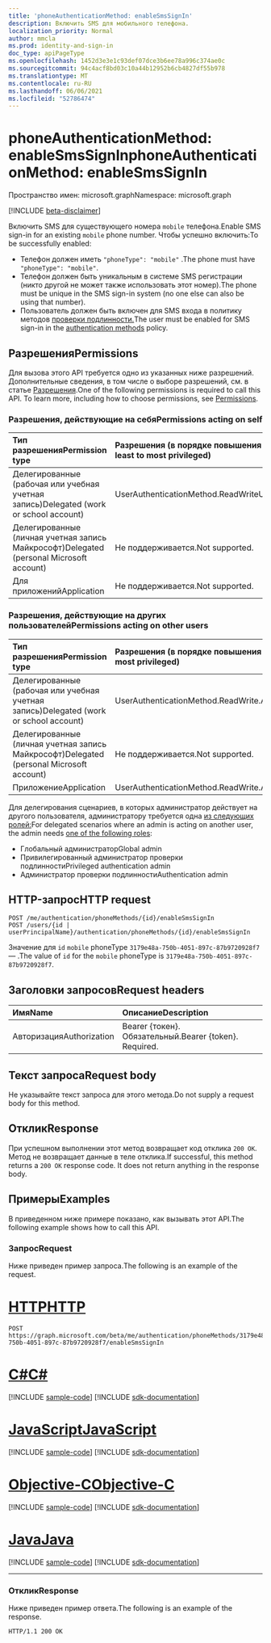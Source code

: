 ```yaml
---
title: 'phoneAuthenticationMethod: enableSmsSignIn'
description: Включить SMS для мобильного телефона.
localization_priority: Normal
author: mmcla
ms.prod: identity-and-sign-in
doc_type: apiPageType
ms.openlocfilehash: 1452d3e3e1c93def07dce3b6ee78a996c374ae0c
ms.sourcegitcommit: 94c4acf8bd03c10a44b12952b6cb4827df55b978
ms.translationtype: MT
ms.contentlocale: ru-RU
ms.lasthandoff: 06/06/2021
ms.locfileid: "52786474"
---
```

# <a name="phoneauthenticationmethod-enablesmssignin"></a><span data-ttu-id="34a64-103">phoneAuthenticationMethod: enableSmsSignIn</span><span class="sxs-lookup"><span data-stu-id="34a64-103">phoneAuthenticationMethod: enableSmsSignIn</span></span>

<span data-ttu-id="34a64-104">Пространство имен: microsoft.graph</span><span class="sxs-lookup"><span data-stu-id="34a64-104">Namespace: microsoft.graph</span></span>

[!INCLUDE [beta-disclaimer](../../includes/beta-disclaimer.md)]

<span data-ttu-id="34a64-105">Включить SMS для существующего номера `mobile` телефона.</span><span class="sxs-lookup"><span data-stu-id="34a64-105">Enable SMS sign-in for an existing `mobile` phone number.</span></span> <span data-ttu-id="34a64-106">Чтобы успешно включить:</span><span class="sxs-lookup"><span data-stu-id="34a64-106">To be successfully enabled:</span></span>

* <span data-ttu-id="34a64-107">Телефон должен иметь `"phoneType": "mobile"` .</span><span class="sxs-lookup"><span data-stu-id="34a64-107">The phone must have `"phoneType": "mobile"`.</span></span>
* <span data-ttu-id="34a64-108">Телефон должен быть уникальным в системе SMS регистрации (никто другой не может также использовать этот номер).</span><span class="sxs-lookup"><span data-stu-id="34a64-108">The phone must be unique in the SMS sign-in system (no one else can also be using that number).</span></span>
* <span data-ttu-id="34a64-109">Пользователь должен быть включен для SMS входа в политику методов [проверки подлинности.](/azure/active-directory/authentication/concept-authentication-methods)</span><span class="sxs-lookup"><span data-stu-id="34a64-109">The user must be enabled for SMS sign-in in the [authentication methods](/azure/active-directory/authentication/concept-authentication-methods) policy.</span></span>

## <a name="permissions"></a><span data-ttu-id="34a64-110">Разрешения</span><span class="sxs-lookup"><span data-stu-id="34a64-110">Permissions</span></span>

<span data-ttu-id="34a64-p102">Для вызова этого API требуется одно из указанных ниже разрешений. Дополнительные сведения, в том числе о выборе разрешений, см. в статье [Разрешения](/graph/permissions-reference).</span><span class="sxs-lookup"><span data-stu-id="34a64-p102">One of the following permissions is required to call this API. To learn more, including how to choose permissions, see [Permissions](/graph/permissions-reference).</span></span>

### <a name="permissions-acting-on-self"></a><span data-ttu-id="34a64-113">Разрешения, действующие на себя</span><span class="sxs-lookup"><span data-stu-id="34a64-113">Permissions acting on self</span></span>

|<span data-ttu-id="34a64-114">Тип разрешения</span><span class="sxs-lookup"><span data-stu-id="34a64-114">Permission type</span></span>      | <span data-ttu-id="34a64-115">Разрешения (в порядке повышения привилегий)</span><span class="sxs-lookup"><span data-stu-id="34a64-115">Permissions (from least to most privileged)</span></span>              |
|:---------------------------------------|:-------------------------|
| <span data-ttu-id="34a64-116">Делегированные (рабочая или учебная учетная запись)</span><span class="sxs-lookup"><span data-stu-id="34a64-116">Delegated (work or school account)</span></span>     | <span data-ttu-id="34a64-117">UserAuthenticationMethod.ReadWrite</span><span class="sxs-lookup"><span data-stu-id="34a64-117">UserAuthenticationMethod.ReadWrite</span></span> |
| <span data-ttu-id="34a64-118">Делегированные (личная учетная запись Майкрософт)</span><span class="sxs-lookup"><span data-stu-id="34a64-118">Delegated (personal Microsoft account)</span></span> | <span data-ttu-id="34a64-119">Не поддерживается.</span><span class="sxs-lookup"><span data-stu-id="34a64-119">Not supported.</span></span> |
| <span data-ttu-id="34a64-120">Для приложений</span><span class="sxs-lookup"><span data-stu-id="34a64-120">Application</span></span>                            | <span data-ttu-id="34a64-121">Не поддерживается.</span><span class="sxs-lookup"><span data-stu-id="34a64-121">Not supported.</span></span> |

### <a name="permissions-acting-on-other-users"></a><span data-ttu-id="34a64-122">Разрешения, действующие на других пользователей</span><span class="sxs-lookup"><span data-stu-id="34a64-122">Permissions acting on other users</span></span>

|<span data-ttu-id="34a64-123">Тип разрешения</span><span class="sxs-lookup"><span data-stu-id="34a64-123">Permission type</span></span>      | <span data-ttu-id="34a64-124">Разрешения (в порядке повышения привилегий)</span><span class="sxs-lookup"><span data-stu-id="34a64-124">Permissions (from least to most privileged)</span></span>              |
|:---------------------------------------|:-------------------------|
| <span data-ttu-id="34a64-125">Делегированные (рабочая или учебная учетная запись)</span><span class="sxs-lookup"><span data-stu-id="34a64-125">Delegated (work or school account)</span></span>     | <span data-ttu-id="34a64-126">UserAuthenticationMethod.ReadWrite.All</span><span class="sxs-lookup"><span data-stu-id="34a64-126">UserAuthenticationMethod.ReadWrite.All</span></span> |
| <span data-ttu-id="34a64-127">Делегированные (личная учетная запись Майкрософт)</span><span class="sxs-lookup"><span data-stu-id="34a64-127">Delegated (personal Microsoft account)</span></span> | <span data-ttu-id="34a64-128">Не поддерживается.</span><span class="sxs-lookup"><span data-stu-id="34a64-128">Not supported.</span></span> |
| <span data-ttu-id="34a64-129">Приложение</span><span class="sxs-lookup"><span data-stu-id="34a64-129">Application</span></span>                            | <span data-ttu-id="34a64-130">UserAuthenticationMethod.ReadWrite.All</span><span class="sxs-lookup"><span data-stu-id="34a64-130">UserAuthenticationMethod.ReadWrite.All</span></span> |

<span data-ttu-id="34a64-131">Для делегирования сценариев, в которых администратор действует на другого пользователя, администратору требуется одна [из следующих ролей:](/azure/active-directory/users-groups-roles/directory-assign-admin-roles#available-roles)</span><span class="sxs-lookup"><span data-stu-id="34a64-131">For delegated scenarios where an admin is acting on another user, the admin needs [one of the following roles](/azure/active-directory/users-groups-roles/directory-assign-admin-roles#available-roles):</span></span>
* <span data-ttu-id="34a64-132">Глобальный администратор</span><span class="sxs-lookup"><span data-stu-id="34a64-132">Global admin</span></span>
* <span data-ttu-id="34a64-133">Привилегированный администратор проверки подлинности</span><span class="sxs-lookup"><span data-stu-id="34a64-133">Privileged authentication admin</span></span>
* <span data-ttu-id="34a64-134">Администратор проверки подлинности</span><span class="sxs-lookup"><span data-stu-id="34a64-134">Authentication admin</span></span>

## <a name="http-request"></a><span data-ttu-id="34a64-135">HTTP-запрос</span><span class="sxs-lookup"><span data-stu-id="34a64-135">HTTP request</span></span>

<!-- { "blockType": "ignored" } -->

```http
POST /me/authentication/phoneMethods/{id}/enableSmsSignIn
POST /users/{id | userPrincipalName}/authentication/phoneMethods/{id}/enableSmsSignIn
```
<span data-ttu-id="34a64-136">Значение для `id` `mobile` phoneType `3179e48a-750b-4051-897c-87b9720928f7` — .</span><span class="sxs-lookup"><span data-stu-id="34a64-136">The value of `id` for the `mobile` phoneType is `3179e48a-750b-4051-897c-87b9720928f7`.</span></span>

## <a name="request-headers"></a><span data-ttu-id="34a64-137">Заголовки запросов</span><span class="sxs-lookup"><span data-stu-id="34a64-137">Request headers</span></span>

| <span data-ttu-id="34a64-138">Имя</span><span class="sxs-lookup"><span data-stu-id="34a64-138">Name</span></span>          | <span data-ttu-id="34a64-139">Описание</span><span class="sxs-lookup"><span data-stu-id="34a64-139">Description</span></span>   |
|:--------------|:--------------|
| <span data-ttu-id="34a64-140">Авторизация</span><span class="sxs-lookup"><span data-stu-id="34a64-140">Authorization</span></span> | <span data-ttu-id="34a64-p103">Bearer {токен}. Обязательный.</span><span class="sxs-lookup"><span data-stu-id="34a64-p103">Bearer {token}. Required.</span></span> |

## <a name="request-body"></a><span data-ttu-id="34a64-143">Текст запроса</span><span class="sxs-lookup"><span data-stu-id="34a64-143">Request body</span></span>

<span data-ttu-id="34a64-144">Не указывайте текст запроса для этого метода.</span><span class="sxs-lookup"><span data-stu-id="34a64-144">Do not supply a request body for this method.</span></span>

## <a name="response"></a><span data-ttu-id="34a64-145">Отклик</span><span class="sxs-lookup"><span data-stu-id="34a64-145">Response</span></span>

<span data-ttu-id="34a64-p104">При успешном выполнении этот метод возвращает код отклика `200 OK`. Метод не возвращает данные в теле отклика.</span><span class="sxs-lookup"><span data-stu-id="34a64-p104">If successful, this method returns a `200 OK` response code. It does not return anything in the response body.</span></span>

## <a name="examples"></a><span data-ttu-id="34a64-148">Примеры</span><span class="sxs-lookup"><span data-stu-id="34a64-148">Examples</span></span>

<span data-ttu-id="34a64-149">В приведенном ниже примере показано, как вызывать этот API.</span><span class="sxs-lookup"><span data-stu-id="34a64-149">The following example shows how to call this API.</span></span>

### <a name="request"></a><span data-ttu-id="34a64-150">Запрос</span><span class="sxs-lookup"><span data-stu-id="34a64-150">Request</span></span>

<span data-ttu-id="34a64-151">Ниже приведен пример запроса.</span><span class="sxs-lookup"><span data-stu-id="34a64-151">The following is an example of the request.</span></span>

# <a name="http"></a>[<span data-ttu-id="34a64-152">HTTP</span><span class="sxs-lookup"><span data-stu-id="34a64-152">HTTP</span></span>](#tab/http)
<!-- {
  "blockType": "request",
  "name": "phoneauthenticationmethod_enablesmssignin"
}-->

```http
POST https://graph.microsoft.com/beta/me/authentication/phoneMethods/3179e48a-750b-4051-897c-87b9720928f7/enableSmsSignIn
```
# <a name="c"></a>[<span data-ttu-id="34a64-153">C#</span><span class="sxs-lookup"><span data-stu-id="34a64-153">C#</span></span>](#tab/csharp)
[!INCLUDE [sample-code](../includes/snippets/csharp/phoneauthenticationmethod-enablesmssignin-csharp-snippets.md)]
[!INCLUDE [sdk-documentation](../includes/snippets/snippets-sdk-documentation-link.md)]

# <a name="javascript"></a>[<span data-ttu-id="34a64-154">JavaScript</span><span class="sxs-lookup"><span data-stu-id="34a64-154">JavaScript</span></span>](#tab/javascript)
[!INCLUDE [sample-code](../includes/snippets/javascript/phoneauthenticationmethod-enablesmssignin-javascript-snippets.md)]
[!INCLUDE [sdk-documentation](../includes/snippets/snippets-sdk-documentation-link.md)]

# <a name="objective-c"></a>[<span data-ttu-id="34a64-155">Objective-C</span><span class="sxs-lookup"><span data-stu-id="34a64-155">Objective-C</span></span>](#tab/objc)
[!INCLUDE [sample-code](../includes/snippets/objc/phoneauthenticationmethod-enablesmssignin-objc-snippets.md)]
[!INCLUDE [sdk-documentation](../includes/snippets/snippets-sdk-documentation-link.md)]

# <a name="java"></a>[<span data-ttu-id="34a64-156">Java</span><span class="sxs-lookup"><span data-stu-id="34a64-156">Java</span></span>](#tab/java)
[!INCLUDE [sample-code](../includes/snippets/java/phoneauthenticationmethod-enablesmssignin-java-snippets.md)]
[!INCLUDE [sdk-documentation](../includes/snippets/snippets-sdk-documentation-link.md)]

---


### <a name="response"></a><span data-ttu-id="34a64-157">Отклик</span><span class="sxs-lookup"><span data-stu-id="34a64-157">Response</span></span>

<span data-ttu-id="34a64-158">Ниже приведен пример ответа.</span><span class="sxs-lookup"><span data-stu-id="34a64-158">The following is an example of the response.</span></span>
<!-- {
  "blockType": "response"
} -->

```http
HTTP/1.1 200 OK
```

<!-- uuid: 16cd6b66-4b1a-43a1-adaf-3a886856ed98
2019-02-04 14:57:30 UTC -->
<!-- {
  "type": "#page.annotation",
  "description": "phoneAuthenticationMethod: enableSmsSignIn",
  "keywords": "",
  "section": "documentation",
  "tocPath": ""
}-->
